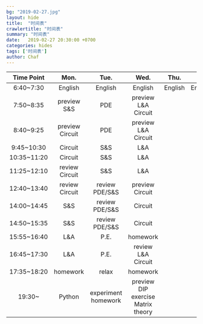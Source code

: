 ```yaml
---
bg: "2019-02-27.jpg"
layout: hide
title:  "时间表"
crawlertitle: "时间表"
summary: "时间表"
date:   2019-02-27 20:30:00 +0700
categories: hides
tags: ['时间表']
author: Chaf
---
```



| Time Point  | Mon.                                | Tue.    | Wed.    | Thu.    | Fri.    | Sat.    | Sun.    |
| :---------: | :---------------------------------: | :-----: | :-----: | :-----: | :-----: | :-----: | :-----: |
| 6:40~7:30   | English                             | English | English | English | English | English | English |
| 7:50~8:35   | preview S&S | PDE | preview    L&A  Circuit |         |         |         |         |
| 8:40~9:25   | preview Circuit | PDE | preview    L&A  Circuit |         |         |         |         |
| 9:45~10:30  | Circuit | S&S | L&A |         |         |         |         |
| 10:35~11:20 | Circuit | S&S | L&A |         |         |         |         |
| 11:25~12:10 | review Circuit | S&S | L&A |         |         |         |         |
| 12:40~13:40 | review Circuit | review PDE/S&S | preview Circuit |         |         |         |         |
| 14:00~14:45 | S&S | review PDE/S&S | Circuit |         |         |         |         |
| 14:50~15:35 | S&S | review PDE/S&S | Circuit |         |         |         |         |
| 15:55~16:40 | L&A | P.E. | homework |         |         |         |         |
| 16:45~17:30 | L&A | P.E. | review    L&A  Circuit |         |         |         |         |
| 17:35~18:20 | homework | relax | homework |         |         |         |         |
| 19:30~      | Python | experiment homework | preview DIP  exercise  Matrix theory |         |         |         |         |

